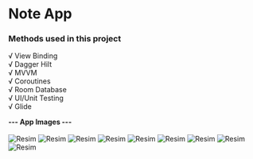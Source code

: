 # Note App
 
### Methods used in this project

√ View Binding <br/>
√ Dagger Hilt <br/>
√ MVVM <br/>
√ Coroutines <br/>
√ Room Database <br/>
√ UI/Unit Testing <br/>
√ Glide <br/>


**--- App Images ---** <br/> <br/>
![Resim](https://github.com/Sedat-Uluisik/Note/blob/main/app_images/home_fragment.png)
![Resim](https://github.com/Sedat-Uluisik/Note/blob/main/app_images/categories.png)
![Resim](https://github.com/Sedat-Uluisik/Note/blob/main/app_images/home_fragment_more_btn.png)
![Resim](https://github.com/Sedat-Uluisik/Note/blob/main/app_images/create_note_fragment.png)
![Resim](https://github.com/Sedat-Uluisik/Note/blob/main/app_images/searching.png)
![Resim](https://github.com/Sedat-Uluisik/Note/blob/main/app_images/images_fragment.png)
![Resim](https://github.com/Sedat-Uluisik/Note/blob/main/app_images/select_type_of_load_image.png)
![Resim](https://github.com/Sedat-Uluisik/Note/blob/main/app_images/select_image_from_gallery.png)
![Resim](https://github.com/Sedat-Uluisik/Note/blob/main/app_images/select_image_with_camera.png)

